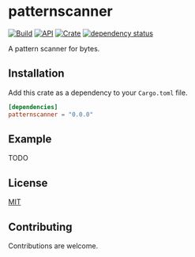 # patternscanner

[![Build](https://github.com/jakobzs/patternscanner/workflows/build/badge.svg)](https://github.com/jakobzs/patternscanner)
[![API](https://docs.rs/patternscanner/badge.svg)](https://docs.rs/patternscanner)
[![Crate](https://img.shields.io/crates/v/patternscanner)](https://crates.io/crates/patternscanner)
[![dependency status](https://deps.rs/repo/github/jakobzs/patternscanner/status.svg)](https://deps.rs/repo/github/jakobzs/patternscanner)

A pattern scanner for bytes.

## Installation

Add this crate as a dependency to your `Cargo.toml` file.

```toml
[dependencies]
patternscanner = "0.0.0"
```

## Example

TODO

## License

[MIT](license-mit)

## Contributing

Contributions are welcome.

